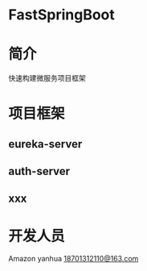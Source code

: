 # FastSpringBoot
# 简介
快速构建微服务项目框架

# 项目框架
## eureka-server

## auth-server

## xxx

# 开发人员
Amazon yanhua 18701312110@163.com